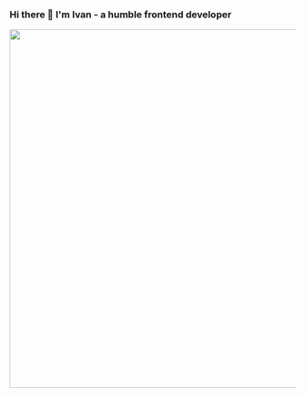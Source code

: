 ### Hi there 👋 I'm Ivan - a humble frontend developer

<p align="center">
  <a href="https://nuxters.nuxt.com/ivan-kalachikov"><img src="https://nuxters.nuxt.com/card/ivan-kalachikov/og.png" alt="Ivan on Nuxters" height="630" width="1200" /></a>
</p>

<!--
**ivan-kalachikov/ivan-kalachikov** is a ✨ _special_ ✨ repository because its `README.md` (this file) appears on your GitHub profile.

Here are some ideas to get you started:

- 🔭 I’m currently working on ...
- 🌱 I’m currently learning ...
- 👯 I’m looking to collaborate on ...
- 🤔 I’m looking for help with ...
- 💬 Ask me about ...
- 📫 How to reach me: ...
- 😄 Pronouns: ...
- ⚡ Fun fact: ...
-->
